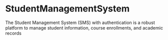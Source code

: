 # StudentManagementSystem
 The Student Management System (SMS) with authentication is a robust platform to manage student information, course enrollments, and academic records
